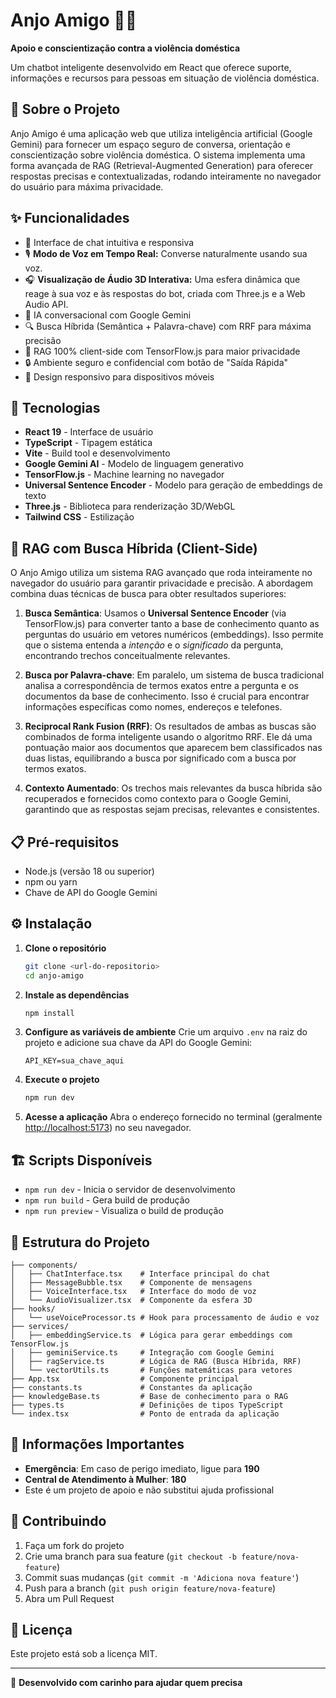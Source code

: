 # Anjo Amigo 🤖💜

**Apoio e conscientização contra a violência doméstica**

Um chatbot inteligente desenvolvido em React que oferece suporte, informações e recursos para pessoas em situação de violência doméstica.

## 🎯 Sobre o Projeto

Anjo Amigo é uma aplicação web que utiliza inteligência artificial (Google Gemini) para fornecer um espaço seguro de conversa, orientação e conscientização sobre violência doméstica. O sistema implementa uma forma avançada de RAG (Retrieval-Augmented Generation) para oferecer respostas precisas e contextualizadas, rodando inteiramente no navegador do usuário para máxima privacidade.

## ✨ Funcionalidades

- 💬 Interface de chat intuitiva e responsiva
- 🎙️ **Modo de Voz em Tempo Real:** Converse naturalmente usando sua voz.
- 🎧 **Visualização de Áudio 3D Interativa:** Uma esfera dinâmica que reage à sua voz e às respostas do bot, criada com Three.js e a Web Audio API.
- 🧠 IA conversacional com Google Gemini
- 🔍 Busca Híbrida (Semântica + Palavra-chave) com RRF para máxima precisão
- 🚀 RAG 100% client-side com TensorFlow.js para maior privacidade
- 🔒 Ambiente seguro e confidencial com botão de "Saída Rápida"
- 📱 Design responsivo para dispositivos móveis

## 🚀 Tecnologias

- **React 19** - Interface de usuário
- **TypeScript** - Tipagem estática
- **Vite** - Build tool e desenvolvimento
- **Google Gemini AI** - Modelo de linguagem generativo
- **TensorFlow.js** - Machine learning no navegador
- **Universal Sentence Encoder** - Modelo para geração de embeddings de texto
- **Three.js** - Biblioteca para renderização 3D/WebGL
- **Tailwind CSS** - Estilização

## 🧠 RAG com Busca Híbrida (Client-Side)
O Anjo Amigo utiliza um sistema RAG avançado que roda inteiramente no navegador do usuário para garantir privacidade e precisão. A abordagem combina duas técnicas de busca para obter resultados superiores:

1.  **Busca Semântica**: Usamos o **Universal Sentence Encoder** (via TensorFlow.js) para converter tanto a base de conhecimento quanto as perguntas do usuário em vetores numéricos (embeddings). Isso permite que o sistema entenda a *intenção* e o *significado* da pergunta, encontrando trechos conceitualmente relevantes.

2.  **Busca por Palavra-chave**: Em paralelo, um sistema de busca tradicional analisa a correspondência de termos exatos entre a pergunta e os documentos da base de conhecimento. Isso é crucial para encontrar informações específicas como nomes, endereços e telefones.

3.  **Reciprocal Rank Fusion (RRF)**: Os resultados de ambas as buscas são combinados de forma inteligente usando o algoritmo RRF. Ele dá uma pontuação maior aos documentos que aparecem bem classificados nas duas listas, equilibrando a busca por significado com a busca por termos exatos.

4.  **Contexto Aumentado**: Os trechos mais relevantes da busca híbrida são recuperados e fornecidos como contexto para o Google Gemini, garantindo que as respostas sejam precisas, relevantes e consistentes.

## 📋 Pré-requisitos

- Node.js (versão 18 ou superior)
- npm ou yarn
- Chave de API do Google Gemini

## ⚙️ Instalação

1. **Clone o repositório**
   ```bash
   git clone <url-do-repositorio>
   cd anjo-amigo
   ```

2. **Instale as dependências**
   ```bash
   npm install
   ```

3. **Configure as variáveis de ambiente**
   Crie um arquivo `.env` na raiz do projeto e adicione sua chave da API do Google Gemini:
   ```
   API_KEY=sua_chave_aqui
   ```

4. **Execute o projeto**
   ```bash
   npm run dev
   ```

5. **Acesse a aplicação**
   Abra o endereço fornecido no terminal (geralmente [http://localhost:5173](http://localhost:5173)) no seu navegador.

## 🏗️ Scripts Disponíveis

- `npm run dev` - Inicia o servidor de desenvolvimento
- `npm run build` - Gera build de produção
- `npm run preview` - Visualiza o build de produção

## 📁 Estrutura do Projeto

```
├── components/
│   ├── ChatInterface.tsx    # Interface principal do chat
│   ├── MessageBubble.tsx    # Componente de mensagens
│   ├── VoiceInterface.tsx   # Interface do modo de voz
│   └── AudioVisualizer.tsx  # Componente da esfera 3D
├── hooks/
│   └── useVoiceProcessor.ts # Hook para processamento de áudio e voz
├── services/
│   ├── embeddingService.ts  # Lógica para gerar embeddings com TensorFlow.js
│   ├── geminiService.ts     # Integração com Google Gemini
│   ├── ragService.ts        # Lógica de RAG (Busca Híbrida, RRF)
│   └── vectorUtils.ts       # Funções matemáticas para vetores
├── App.tsx                  # Componente principal
├── constants.ts             # Constantes da aplicação
├── knowledgeBase.ts         # Base de conhecimento para o RAG
├── types.ts                 # Definições de tipos TypeScript
└── index.tsx                # Ponto de entrada da aplicação
```

## 🚨 Informações Importantes

- **Emergência**: Em caso de perigo imediato, ligue para **190**
- **Central de Atendimento à Mulher**: **180**
- Este é um projeto de apoio e não substitui ajuda profissional

## 🤝 Contribuindo

1. Faça um fork do projeto
2. Crie uma branch para sua feature (`git checkout -b feature/nova-feature`)
3. Commit suas mudanças (`git commit -m 'Adiciona nova feature'`)
4. Push para a branch (`git push origin feature/nova-feature`)
5. Abra um Pull Request

## 📄 Licença

Este projeto está sob a licença MIT.

---

💜 **Desenvolvido com carinho para ajudar quem precisa**